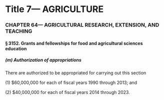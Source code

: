 
# Title 7— AGRICULTURE
### CHAPTER 64— AGRICULTURAL RESEARCH, EXTENSION, AND TEACHING
#### § 3152. Grants and fellowships for food and agricultural sciences education
##### (m) Authorization of appropriations

There are authorized to be appropriated for carrying out this section

(1) $60,000,000 for each of fiscal years 1990 through 2013; and

(2) $40,000,000 for each of fiscal years 2014 through 2023.
